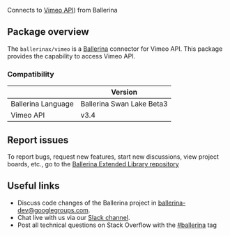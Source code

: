 Connects to [Vimeo API](https://developer.vimeo.com/)) from Ballerina

## Package overview
The `ballerinax/vimeo` is a [Ballerina](https://ballerina.io/) connector for Vimeo API.
This package provides the capability to access Vimeo API.

### Compatibility
|                                   | Version                         |
|-----------------------------------|---------------------------------|
| Ballerina Language                | Ballerina Swan Lake Beta3       | 
| Vimeo API                         | v3.4                            |

## Report issues
To report bugs, request new features, start new discussions, view project boards, etc., go to the [Ballerina Extended Library repository](https://github.com/ballerina-platform/ballerina-extended-library)

## Useful links
- Discuss code changes of the Ballerina project in [ballerina-dev@googlegroups.com](mailto:ballerina-dev@googlegroups.com).
- Chat live with us via our [Slack channel](https://ballerina.io/community/slack/).
- Post all technical questions on Stack Overflow with the [#ballerina](https://stackoverflow.com/questions/tagged/ballerina) tag
